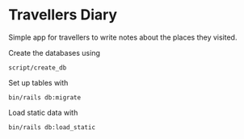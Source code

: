 # Travellers Diary

Simple app for travellers to write notes about the places they visited.

Create the databases using
```
script/create_db
```

Set up tables with
```
bin/rails db:migrate
```

Load static data with
```
bin/rails db:load_static
```